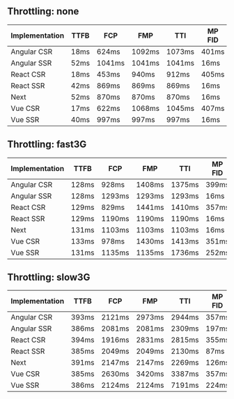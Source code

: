## Throttling: none
| Implementation | TTFB | FCP    | FMP    | TTI    | MP FID | CIR | ISP |
| -------------- | ---- | ------ | ------ | ------ | ------ | --- | --- |
| Angular CSR    | 18ms | 624ms  | 1092ms | 1073ms | 401ms  |     |     |
| Angular SSR    | 52ms | 1041ms | 1041ms | 1041ms | 16ms   |     |     |
| React CSR      | 18ms | 453ms  | 940ms  | 912ms  | 405ms  |     |     |
| React SSR      | 42ms | 869ms  | 869ms  | 869ms  | 16ms   |     |     |
| Next           | 52ms | 870ms  | 870ms  | 870ms  | 16ms   |     |     |
| Vue CSR        | 17ms | 622ms  | 1068ms | 1045ms | 407ms  |     |     |
| Vue SSR        | 40ms | 997ms  | 997ms  | 997ms  | 16ms   |     |     |

## Throttling: fast3G
| Implementation | TTFB  | FCP    | FMP    | TTI    | MP FID | CIR | ISP |
| -------------- | ----- | ------ | ------ | ------ | ------ | --- | --- |
| Angular CSR    | 128ms | 928ms  | 1408ms | 1375ms | 399ms  |     |     |
| Angular SSR    | 128ms | 1293ms | 1293ms | 1293ms | 16ms   |     |     |
| React CSR      | 129ms | 829ms  | 1441ms | 1410ms | 357ms  |     |     |
| React SSR      | 129ms | 1190ms | 1190ms | 1190ms | 16ms   |     |     |
| Next           | 131ms | 1103ms | 1103ms | 1103ms | 16ms   |     |     |
| Vue CSR        | 133ms | 978ms  | 1430ms | 1413ms | 351ms  |     |     |
| Vue SSR        | 131ms | 1135ms | 1135ms | 1736ms | 252ms  |     |     |

## Throttling: slow3G
| Implementation | TTFB  | FCP    | FMP    | TTI    | MP FID | CIR | ISP |
| -------------- | ----- | ------ | ------ | ------ | ------ | --- | --- |
| Angular CSR    | 393ms | 2121ms | 2973ms | 2944ms | 357ms  |     |     |
| Angular SSR    | 386ms | 2081ms | 2081ms | 2309ms | 197ms  |     |     |
| React CSR      | 394ms | 1916ms | 2831ms | 2815ms | 355ms  |     |     |
| React SSR      | 385ms | 2049ms | 2049ms | 2130ms | 87ms   |     |     |
| Next           | 391ms | 2147ms | 2147ms | 2269ms | 126ms  |     |     |
| Vue CSR        | 385ms | 2630ms | 3420ms | 3387ms | 357ms  |     |     |
| Vue SSR        | 386ms | 2124ms | 2124ms | 7191ms | 224ms  |     |     |